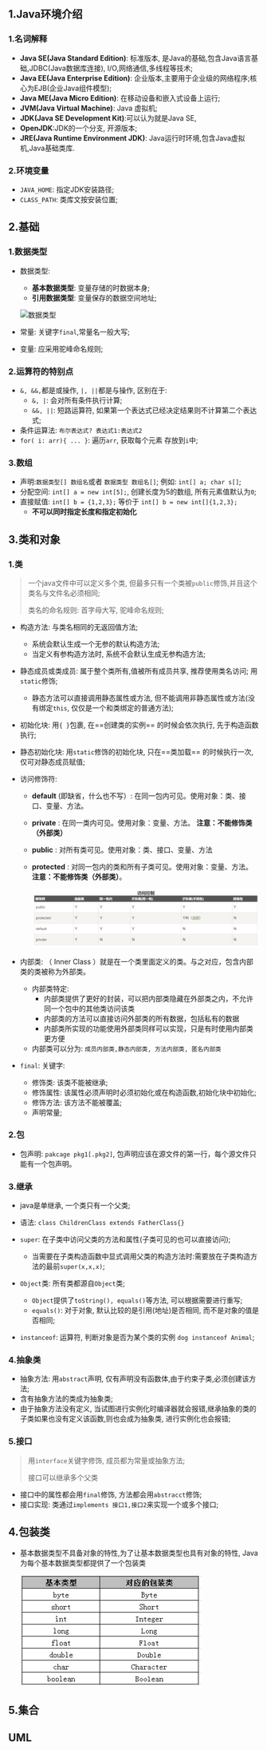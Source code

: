 ## 1.Java环境介绍

### 1.名词解释

- **Java SE(Java Standard Edition)**: 标准版本, 是Java的基础,包含Java语言基础,JDBC(Java数据库连接), I/O,网络通信,多线程等技术;
- **Java EE(Java Enterprise Edition)**: 企业版本,主要用于企业级的网络程序;核心为EJB(企业Java组件模型);
- **Java ME(Java Micro Edition)**: 在移动设备和嵌入式设备上运行;
- **JVM(Java Virtual Machine)**: Java 虚拟机;
- **JDK(Java SE Development Kit)**:可以认为就是Java SE,
- **OpenJDK**:JDK的一个分支, 开源版本;
- **JRE(Java Runtime Environment JDK)**: Java运行时环境,包含Java虚拟机,Java基础类库.

### 2.环境变量

-   `JAVA_HOME`: 指定JDK安装路径;
-   `CLASS_PATH`: 类库文按安装位置;

## 2.基础

### 1.数据类型

- 数据类型:
  - **基本数据类型**: 变量存储的时数据本身;
  - **引用数据类型**: 变量保存的数据空间地址;

  ![数据类型](http://img.mukewang.com/535a6fc10001b8f604930247.jpg)

- 常量: 关键字`final`,常量名一般大写;

- 变量: 应采用驼峰命名规则;

### 2.运算符的特别点

-   `&, &&,`都是或操作, `|, ||`都是与操作, 区别在于: 
    -   `&, |`:  会对所有条件执行计算;
    -   `&&, ||`: 短路运算符, 如果第一个表达式已经决定结果则不计算第二个表达式;
-   条件运算法: `布尔表达式? 表达式1:表达式2`
-   `for( i: arr){ ... }`: 遍历`arr`, 获取每个元素 存放到`i`中;

### 3.数组

- 声明:`数据类型[] 数组名`或者 `数据类型 数组名[]`; 例如: `int[] a; char s[]`;
- 分配空间: `int[] a = new int[5];`, 创建长度为5的数组, 所有元素值默认为`0`;
- 直接赋值: `int[] b = {1,2,3};` 等价于 `int[] b = new int[]{1,2,3};`
    - **不可以同时指定长度和指定初始化**

## 3.类和对象

### 1.类

> 一个java文件中可以定义多个类, 但最多只有一个类被`public`修饰,并且这个类名与文件名必须相同;
>
> 类名的命名规则: 首字母大写, 驼峰命名规则;

- 构造方法: 与类名相同的无返回值方法;
  - 系统会默认生成一个无参的默认构造方法;
  - 当定义有参构造方法时, 系统不会默认生成无参构造方法;

- 静态成员或类成员: 属于整个类所有,值被所有成员共享, 推荐使用类名访问; 用`static`修饰;

  - 静态方法可以直接调用静态属性或方法, 但不能调用非静态属性或方法(没有绑定`this`, 仅仅是一个和类绑定的普通方法);

- 初始化块: 用`{ }`包裹, 在==创建类的实例== 的时候会依次执行, 先于构造函数执行;

- 静态初始化块: 用`static`修饰的初始化块, 只在==类加载== 的时候执行一次, 仅可对静态成员赋值;

- 访问修饰符:

  - **default** (即缺省，什么也不写）: 在同一包内可见。使用对象：类、接口、变量、方法。

  - **private** : 在同一类内可见。使用对象：变量、方法。 **注意：不能修饰类（外部类）**

  - **public** : 对所有类可见。使用对象：类、接口、变量、方法

  - **protected** : 对同一包内的类和所有子类可见。使用对象：变量、方法。 **注意：不能修饰类（外部类）**。 

    ![访问控制](./image/访问控制.png)

- 内部类: （ Inner Class ）就是在一个类里面定义的类。与之对应，包含内部类的类被称为外部类。
  - 内部类特定:
    - 内部类提供了更好的封装，可以把内部类隐藏在外部类之内，不允许同一个包中的其他类访问该类
    - 内部类的方法可以直接访问外部类的所有数据，包括私有的数据
    - 内部类所实现的功能使用外部类同样可以实现，只是有时使用内部类更方便
  - 内部类可以分为: `成员内部类,静态内部类, 方法内部类, 匿名内部类` 

- `final`: 关键字:
  - 修饰类: 该类不能被继承;
  - 修饰属性: 该属性必须声明时必须初始化或在构造函数,初始化块中初始化;
  - 修饰方法: 该方法不能被覆盖;
  - 声明常量;

### 2.包

-  包声明: `pakcage pkg1[.pkg2]`, 包声明应该在源文件的第一行，每个源文件只能有一个包声明。

### 3.继承

- java是单继承, 一个类只有一个父类;
- 语法: `class ChildrenClass extends FatherClass{}`
- `super`: 在子类中访问父类的方法和属性(子类可见的也可以直接访问);
  - 当需要在子类构造函数中显式调用父类的构造方法时:需要放在子类构造方法的最前`super(x,x,x)`;
- `Object`类: 所有类都源自`Object`类;
  - `Object`提供了`toString(), equals()`等方法, 可以根据需要进行重写;
  - `equals()`: 对于对象, 默认比较的是引用(地址)是否相同, 而不是对象的值是否相同;

- `instanceof`: 运算符, 判断对象是否为某个类的实例 `dog instanceof Animal`;

### 4.抽象类

- 抽象方法: 用`abstract`声明, 仅有声明没有函数体,由于约束子类,必须创建该方法;
- 含有抽象方法的类成为抽象类;
- 由于抽象方法没有定义, 当试图进行实例化时编译器就会报错,继承抽象的类的子类如果也没有定义该函数,则也会成为抽象类, 进行实例化也会报错;

### 5.接口

> 用`interface`关键字修饰, 成员都为常量或抽象方法;
>
> 接口可以继承多个父类

- 接口中的属性都会用`final`修饰, 方法都会用`abstracct`修饰;
- 接口实现: 类通过`implements 接口1,接口2`来实现一个或多个接口;

## 4.包装类

- 基本数据类型不具备对象的特性,为了让基本数据类型也具有对象的特性, Java为每个基本数据类型都提供了一个包装类

  ![包装类](./image/包装类.jpg)

## 5.集合



## UML


